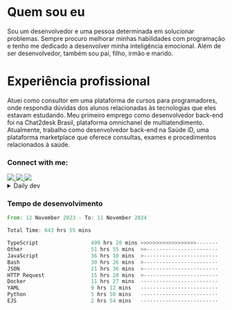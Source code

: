 # Quem sou eu
Sou um desenvolvedor e uma pessoa determinada em solucionar problemas. Sempre procuro melhorar minhas habilidades com programação e tenho me dedicado a desenvolver minha inteligência emocional. Além de ser desenvolvedor, também sou pai, filho, irmão e marido.

# Experiência profissional
Atuei como consultor em uma plataforma de cursos para programadores, onde respondia dúvidas dos alunos relacionadas às tecnologias que eles estavam estudando.
Meu primeiro emprego como desenvolvedor back-end foi na Chat2desk Brasil, plataforma omnichanel de multiatendimento.
Atualmente, trabalho como desenvolvedor back-end na Saúde iD, uma plataforma marketplace que oferece consultas, exames e procedimentos relacionados à saúde.

### Connect with me:
<a href="https://www.linkedin.com/in/theusmoreira" target="_blank" >
<img src="https://img.shields.io/badge/linkedin-%230077B5.svg?&style=for-the-badge&logo=linkedin&logoColor=white ">
</a>
<a href="https://www.instagram.com/matheus.s.moreira/" target="_blank">
<img src="https://img.shields.io/badge/instagram-%23E4405F.svg?&style=for-the-badge&logo=instagram&logoColor=white">
</a>
<a href="mailto:matheussm301@gmail.com"  target="_blank">
<img src="https://img.shields.io/badge/gmail-%23E4405F.svg?&style=for-the-badge&logo=gmail&logoColor=white">
</a>


<details>
  <summary>Daily dev </summary>
<p>
  <a href="https://app.daily.dev/matheussantos"><img src="https://github.com/matheus-santos-moreira/matheus-santos-moreira/blob/master/devcard.svg" width="200" alt="Matheus Santos's Dev Card"/></a>
 </p>
</details>

<h3>Tempo de desenvolvimento</h3>

<!--START_SECTION:waka-->

```rust
From: 12 November 2023 - To: 11 November 2024

Total Time: 643 hrs 55 mins

TypeScript                 499 hrs 20 mins >>>>>>>>>>>>>>>>>>-------   71.76 %
Other                      51 hrs 55 mins  >>-----------------------   07.46 %
JavaScript                 36 hrs 10 mins  >------------------------   05.20 %
Bash                       30 hrs 26 mins  >------------------------   04.37 %
JSON                       21 hrs 36 mins  >------------------------   03.10 %
HTTP Request               15 hrs 28 mins  >------------------------   02.22 %
Docker                     11 hrs 27 mins  -------------------------   01.65 %
YAML                       9 hrs 12 mins   -------------------------   01.32 %
Python                     5 hrs 50 mins   -------------------------   00.84 %
EJS                        2 hrs 54 mins   -------------------------   00.42 %
```

<!--END_SECTION:waka-->
